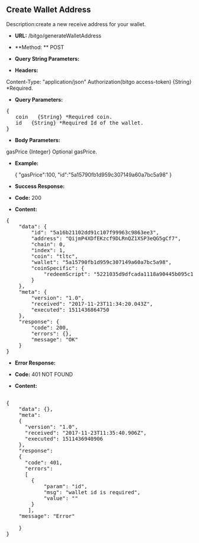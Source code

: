 **Create Wallet Address**
----
Description:create a new receive address for your wallet.

* **URL:**
   /bitgo/generateWalletAddress

* **Method: **
   POST

   
 * **Query String Parameters:**<br />
   
* **Headers:**

Content-Type: "application/json"
Authorization(bitgo access-token)        {String} *Required. 
   
* **Query Parameters:**
<pre>
{
   coin   {String} *Required coin.
   id   {String} *Required Id of the wallet.
}
</pre>

* **Body Parameters:**

gasPrice   {Integer} Optional gasPrice.
	   
* **Example:**

	{
		"gasPrice":100,
		"id":"5a15790fb1d959c307149a60a7bc5a98"
	}

* **Success Response:**

* **Code:** 200 <br />
  
* **Content:**
<pre>
{
    "data": {
        "id": "5a16b21102dd91c107f99963c9863ee3",
        "address": "QijmP4XDfEKzcf9DLRnQZ1XSP3eQG5gCf7",
        "chain": 0,
        "index": 1,
        "coin": "tltc",
        "wallet": "5a15790fb1d959c307149a60a7bc5a98",
        "coinSpecific": {
            "redeemScript": "5221035d9dfcada1118a90445b095c190d2d8212358604f398f2fa2c01c80640b6df942102eb604fb03216006643fd9c36fb110beeb3f3c585c337518f928b169a4522c6592103d35cb4cf877edc58a5d554710b1b73adf1fdda6451ff464f3927b2ff048cfeaf53ae"
        }
    },
    "meta": {
        "version": "1.0",
        "received": "2017-11-23T11:34:20.043Z",
        "executed": 1511436864750
    },
    "response": {
        "code": 200,
        "errors": {},
        "message": "OK"
    }
}
</pre>
		
* **Error Response:**

* **Code:** 401 NOT FOUND <br />
  
* **Content:** 
<pre>		
{
	"data": {},
	"meta": 
	{
	  "version": "1.0",
	  "received": "2017-11-23T11:35:40.906Z",
	  "executed": 1511436940906
	},
	"response": 
	{ 
	  "code": 401,
	  "errors": 
	  [
	    {
		    "param": "id",
		    "msg": "wallet id is required",
		    "value": ""
		}
	   ],
	"message": "Error"
			
	}
}
</pre>